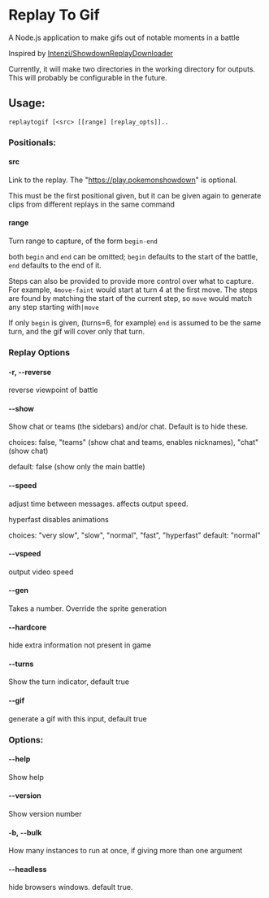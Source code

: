 # Replay To Gif

A Node.js application to make gifs out of notable moments in a battle 

Inspired by [Intenzi/ShowdownReplayDownloader](https://github.com/Intenzi/ShowdownReplayDownloader)

Currently, it will make two directories in the working directory for outputs. This will probably be configurable in the future.

## Usage:
```replaytogif [<src> [[range] [replay_opts]]..```

### Positionals:
#### src 
Link to the replay. The "https://play.pokemonshowdown" is optional.

This must be the first positional given, but it can be given again to generate clips from different replays in the same command

#### range
Turn range to capture, of the form `begin-end`

both `begin` and `end` can be omitted; `begin` defaults to the start of the battle, `end` defaults to the end of it.

Steps can also be provided to provide more control over what to capture. For example, `4move-faint` would start at turn 4 at the first move. The steps are found by matching the start of the current step, so `move` would match any step starting with`|move`

If only `begin` is given, (turns=6, for example) `end` is assumed to be the same turn, and the gif will cover only that turn.

### Replay Options
#### -r, --reverse
reverse viewpoint of battle
#### --show
Show chat or teams (the sidebars) and/or chat. Default is to hide these.

choices: false, "teams" (show chat and teams, enables nicknames), "chat" (show chat)

default: false (show only the main battle)
#### --speed
adjust time between messages. affects output speed.

hyperfast disables animations

choices: "very slow", "slow", "normal", "fast", "hyperfast"
default: "normal"
#### --vspeed
output video speed

#### --gen
Takes a number. Override the sprite generation

#### --hardcore
hide extra information not present in game

#### --turns
Show the turn indicator, default true

#### --gif
generate a gif with this input, default true

### Options:
#### --help                
Show help
#### --version             
Show version number
#### -b, --bulk
How many instances to run at once, if giving more than one argument
#### --headless                                       
hide browsers windows. default true.
